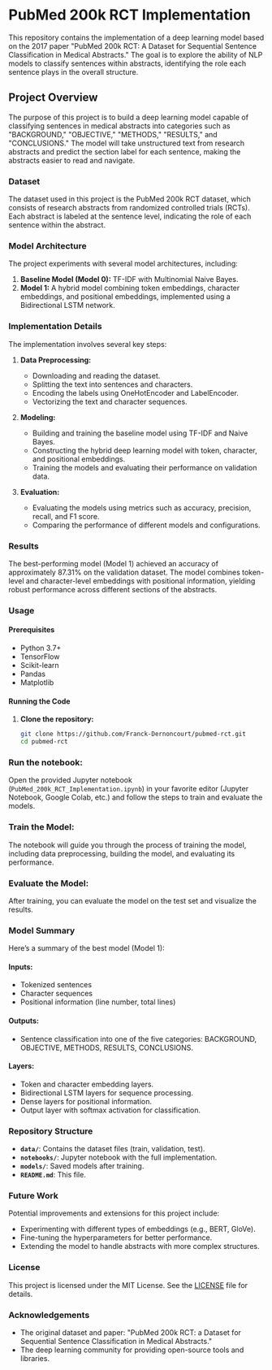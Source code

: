 # PubMed 200k RCT Implementation

This repository contains the implementation of a deep learning model based on the 2017 paper "PubMed 200k RCT: A Dataset for Sequential Sentence Classification in Medical Abstracts." The goal is to explore the ability of NLP models to classify sentences within abstracts, identifying the role each sentence plays in the overall structure.

## Project Overview

The purpose of this project is to build a deep learning model capable of classifying sentences in medical abstracts into categories such as "BACKGROUND," "OBJECTIVE," "METHODS," "RESULTS," and "CONCLUSIONS." The model will take unstructured text from research abstracts and predict the section label for each sentence, making the abstracts easier to read and navigate.

### Dataset

The dataset used in this project is the PubMed 200k RCT dataset, which consists of research abstracts from randomized controlled trials (RCTs). Each abstract is labeled at the sentence level, indicating the role of each sentence within the abstract.

### Model Architecture

The project experiments with several model architectures, including:

1. **Baseline Model (Model 0):** TF-IDF with Multinomial Naive Bayes.
2. **Model 1:** A hybrid model combining token embeddings, character embeddings, and positional embeddings, implemented using a Bidirectional LSTM network.

### Implementation Details

The implementation involves several key steps:

1. **Data Preprocessing:**
   - Downloading and reading the dataset.
   - Splitting the text into sentences and characters.
   - Encoding the labels using OneHotEncoder and LabelEncoder.
   - Vectorizing the text and character sequences.

2. **Modeling:**
   - Building and training the baseline model using TF-IDF and Naive Bayes.
   - Constructing the hybrid deep learning model with token, character, and positional embeddings.
   - Training the models and evaluating their performance on validation data.

3. **Evaluation:**
   - Evaluating the models using metrics such as accuracy, precision, recall, and F1 score.
   - Comparing the performance of different models and configurations.

### Results

The best-performing model (Model 1) achieved an accuracy of approximately 87.31% on the validation dataset. The model combines token-level and character-level embeddings with positional information, yielding robust performance across different sections of the abstracts.

### Usage

#### Prerequisites

- Python 3.7+
- TensorFlow
- Scikit-learn
- Pandas
- Matplotlib

#### Running the Code

1. **Clone the repository:**

   ```bash
   git clone https://github.com/Franck-Dernoncourt/pubmed-rct.git
   cd pubmed-rct
   ```

### Run the notebook:

Open the provided Jupyter notebook (`PubMed_200k_RCT_Implementation.ipynb`) in your favorite editor (Jupyter Notebook, Google Colab, etc.) and follow the steps to train and evaluate the models.

### Train the Model:

The notebook will guide you through the process of training the model, including data preprocessing, building the model, and evaluating its performance.

### Evaluate the Model:

After training, you can evaluate the model on the test set and visualize the results.

### Model Summary

Here’s a summary of the best model (Model 1):

#### Inputs:

- Tokenized sentences
- Character sequences
- Positional information (line number, total lines)

#### Outputs:

- Sentence classification into one of the five categories: BACKGROUND, OBJECTIVE, METHODS, RESULTS, CONCLUSIONS.

#### Layers:

- Token and character embedding layers.
- Bidirectional LSTM layers for sequence processing.
- Dense layers for positional information.
- Output layer with softmax activation for classification.

### Repository Structure

- **`data/`**: Contains the dataset files (train, validation, test).
- **`notebooks/`**: Jupyter notebook with the full implementation.
- **`models/`**: Saved models after training.
- **`README.md`**: This file.

### Future Work

Potential improvements and extensions for this project include:

- Experimenting with different types of embeddings (e.g., BERT, GloVe).
- Fine-tuning the hyperparameters for better performance.
- Extending the model to handle abstracts with more complex structures.

### License

This project is licensed under the MIT License. See the [LICENSE](LICENSE) file for details.

### Acknowledgements

- The original dataset and paper: "PubMed 200k RCT: a Dataset for Sequential Sentence Classification in Medical Abstracts."
- The deep learning community for providing open-source tools and libraries.
